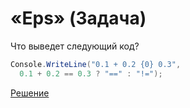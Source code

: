 # «Eps» (Задача)

Что выведет следующий код?

```cs
Console.WriteLine("0.1 + 0.2 {0} 0.3",
  0.1 + 0.2 == 0.3 ? "==" : "!=");
```

[Решение](./Eps-A.md)